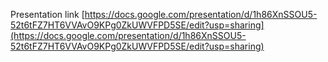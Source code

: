 Presentation link
[https://docs.google.com/presentation/d/1h86XnSSOU5-52t6tFZ7HT6VVAvO9KPg0ZkUWVFPD5SE/edit?usp=sharing](https://docs.google.com/presentation/d/1h86XnSSOU5-52t6tFZ7HT6VVAvO9KPg0ZkUWVFPD5SE/edit?usp=sharing)
